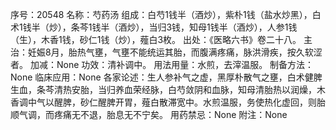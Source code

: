 序号：20548
名称：芍药汤
组成：白芍1钱半（酒炒），紫朴1钱（盐水炒黑），白术1钱半（炒），条芩1钱半（酒炒），当归3钱，知母1钱半（酒炒），人参1钱（生），木香1钱，砂仁1钱（炒），薤白3枚。
出处：《医略六书》卷二十八。
主治：妊娠8月，胎热气壅，气壅不能统运其胎，而腹满疼痛，脉洪滑疾，按久软涩者。
加减：None
功效：清补调中。
用法用量：水煎，去滓温服。
制备方法：None
临床应用：None
各家论述：生人参补气之虚，黑厚朴散气之壅，白术健脾生血，条芩清热安胎，当归养血荣经脉，白芍敛阴和血脉，知母清胎热以润燥，木香调中气以醒脾，砂仁醒脾开胃，薤白散滞宽中。水煎温服，务使热化虚回，则胎顺气调，而疼痛无不退，胎息无不宁矣。
用药禁忌：None
附注：None
